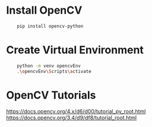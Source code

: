 # Install OpenCV 
```bash 
    pip install opencv-python 
```

# Create Virtual Environment 
```bash 
    python -m venv opencvEnv
    .\opencvEnv\Scripts\activate
```


# OpenCV Tutorials
https://docs.opencv.org/4.x/d6/d00/tutorial_py_root.html
https://docs.opencv.org/3.4/d9/df8/tutorial_root.html


